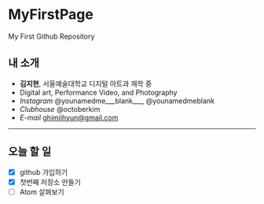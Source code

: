 # MyFirstPage
My First Github Repository

## 내 소개
 * **김지현**, 서울예술대학교 디지털 아트과 재학 중
 * Digital art, Performance Video, and Photography
 * *Instagram* @younamedme___blank___, @younamedmeblank
 * *Clubhouse* @octoberkim
 * *E-mail* ghimjihyun@gmail.com
-----

## 오늘 할 일
  - [x] github 가입하기
  - [x] 첫번째 저장소 만들기
  - [ ] Atom 살펴보기
